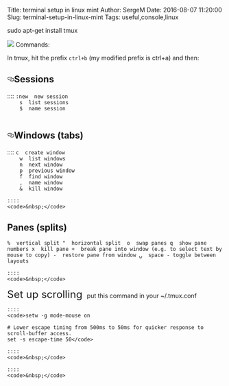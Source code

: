 Title: terminal setup in linux mint
Author: SergeM
Date: 2016-08-07 11:20:00
Slug: terminal-setup-in-linux-mint
Tags: useful,console,linux

sudo apt-get install tmux

![](https://3.bp.blogspot.com/-MnndlZeDxkc/V6bulTON9uI/AAAAAAAAEmU/olWSomTKLjQ4Z2uHikjP4PQwCr1Wd2zUwCLcB/s320/Screenshot%2Bfrom%2B2016-08-07%2B10%253A17%253A12.png)
Commands:

In tmux, hit the prefix <code>ctrl+b</code> (my modified prefix is ctrl+a) and then:
  <h2><a class="anchor" href="https://gist.github.com/MohamedAlaa/2961058#sessions" id="user-content-sessions"><svg class="octicon octicon-link" height="16" viewbox="0 0 16 16" width="16"><path d="M4 9h1v1H4c-1.5 0-3-1.69-3-3.5S2.55 3 4 3h4c1.45 0 3 1.69 3 3.5 0 1.41-.91 2.72-2 3.25V8.59c.58-.45 1-1.27 1-2.09C10 5.22 8.98 4 8 4H4c-.98 0-2 1.22-2 2.5S3 9 4 9zm9-3h-1v1h1c1 0 2 1.22 2 2.5S13.98 12 13 12H9c-.98 0-2-1.22-2-2.5 0-.83.42-1.64 1-2.09V6.25c-1.09.53-2 1.84-2 3.25C6 11.31 7.55 13 9 13h4c1.45 0 3-1.69 3-3.5S14.5 6 13 6z"></path></svg></a>Sessions</h2>
    ::::
    <code>:new<CR>  new session
    s  list sessions
    $  name session
    </code>
<h2><a class="anchor" href="https://gist.github.com/MohamedAlaa/2961058#windows-tabs" id="user-content-windows-tabs"><svg class="octicon octicon-link" height="16" viewbox="0 0 16 16" width="16"><path d="M4 9h1v1H4c-1.5 0-3-1.69-3-3.5S2.55 3 4 3h4c1.45 0 3 1.69 3 3.5 0 1.41-.91 2.72-2 3.25V8.59c.58-.45 1-1.27 1-2.09C10 5.22 8.98 4 8 4H4c-.98 0-2 1.22-2 2.5S3 9 4 9zm9-3h-1v1h1c1 0 2 1.22 2 2.5S13.98 12 13 12H9c-.98 0-2-1.22-2-2.5 0-.83.42-1.64 1-2.09V6.25c-1.09.53-2 1.84-2 3.25C6 11.31 7.55 13 9 13h4c1.45 0 3-1.69 3-3.5S14.5 6 13 6z"></path></svg></a><a href="https://www.blogger.com/null" name="user-content-WindowsTabs"></a>Windows (tabs)</h2>
    ::::
    <code>c  create window
    w  list windows
    n  next window
    p  previous window
    f  find window
    ,  name window
    &amp;  kill window</code>

    ::::
    <code>&nbsp;</code>
<h2>Panes (splits)</h2><code>%  vertical split "  horizontal split  o  swap panes q  show pane numbers x  kill pane +  break pane into window (e.g. to select text by mouse to copy) -  restore pane from window ⍽  space - toggle between layouts</code>


    ::::
    <code>&nbsp;</code>
<span style="font-size: x-large;">Set up scrolling&nbsp;</span> 
put this command in your ~/.tmux.conf


    ::::
    <code>setw -g mode-mouse on
    
    # Lower escape timing from 500ms to 50ms for quicker response to scroll-buffer access.
    set -s escape-time 50</code>

    ::::
    <code>&nbsp;</code>

    ::::
    <code>&nbsp;</code>
</div>